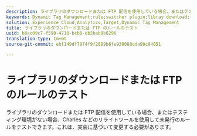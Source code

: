 ```yaml
---
description: ライブラリのダウンロードまたは FTP 配信を使用している場合、またはテスティング環境がない場合、Charles などのリライトツールを使用して未発行のルールをテストできます。これは、実装に基づいて変更する必要があります。
keywords: Dynamic Tag Management;rule;switcher plugin;libray download;ftp;rewrite tool;test unpublished rules;test rules;debug rule;charles
solution: Experience Cloud,Analytics,Target,Dynamic Tag Management
title: ライブラリのダウンロードまたは FTP のルールのテスト
uuid: b6ac09c7-f590-4710-bcb0-eb2bab9e6296
translation-type: tm+mt
source-git-commit: ebf149df7974f9f2889b6fe938088eda90c84051

---
```



# ライブラリのダウンロードまたは FTP のルールのテスト

ライブラリのダウンロードまたは FTP 配信を使用している場合、またはテスティング環境がない場合、Charles などのリライトツールを使用して未発行のルールをテストできます。これは、実装に基づいて変更する必要があります。

